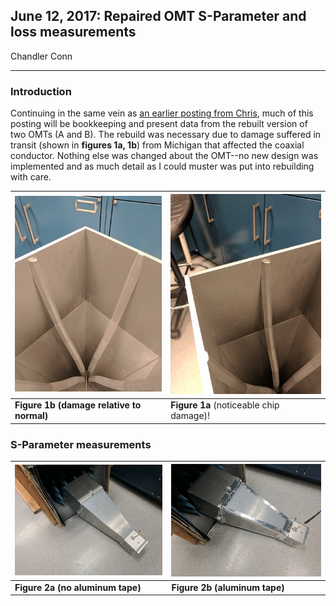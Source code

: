 ## June 12, 2017: Repaired OMT S-Parameter and loss measurements
Chandler Conn
<hr>

### Introduction
Continuing in the same vein as [an earlier posting from Chris](../20170321_new_omt "Click me! :)"), much of this posting will be bookkeeping and present data from the rebuilt version of two OMTs (A and B). The rebuild was necessary due to damage suffered in transit (shown in **figures 1a, 1b**) from Michigan that affected the coaxial conductor. Nothing else was changed about the OMT--no new design was implemented and as much detail as I could muster was put into rebuilding with care.

|![alt-text](../20170612_Repaired_OMT/IMG_20170609_154324.jpg "not so bad!") | ![alt-text](../20170612_Repaired_OMT/IMG_20170609_154321.jpg "ouch!")|
|:---|:---|
| **Figure 1b (damage relative to normal)**| **Figure 1a** (noticeable chip damage)! |

### S-Parameter measurements
|![alt-text](../20170612_Repaired_OMT/IMG_20170609_160131.jpg "No tape") | ![alt-text](../20170612_Repaired_OMT/IMG_20170609_161634.jpg "Tape")|
|:----|:----|
|**Figure 2a (no aluminum tape)** | **Figure 2b (aluminum tape)**|
